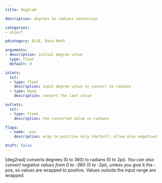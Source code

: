 ```yaml
---
title: deg2rad

description: degrees to radians conversion

categories:
- object

pdcategory: ELSE, Data Math

arguments:
- description: initial degree value
  type: float
  default: 0

inlets:
  1st:
  - type: float
    description: input degree value to convert to radians
  - type: bang
    description: convert the last value

outlets:
  1st:
  - type: float
    description: the converted value in radians

flags:
  - name: -pos
    description: wrap to positive only (default: allow also negative)

draft: false
---
```


[deg2rad] converts degrees (0 to 360) to radians (0 to 2*pi). You can also convert negative values from 0 to -360 (0 to -2*pi), unless you give it the -pos, so values are wrapped to positive. Values outside the input range are wrapped.

